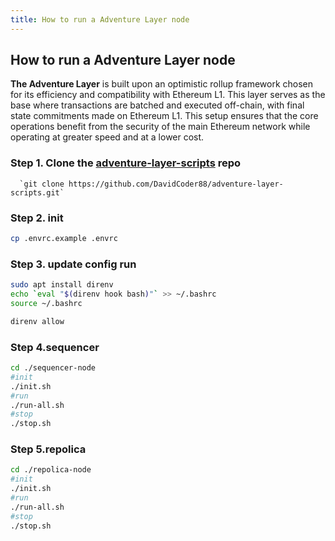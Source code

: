 ```yaml
---
title: How to run a Adventure Layer node
---
```


## How to run a Adventure Layer node

**The Adventure Layer** is built upon an optimistic rollup framework chosen for its efficiency and compatibility with Ethereum L1. This layer serves as the base where transactions are batched and executed off-chain, with final state commitments made on Ethereum L1. This setup ensures that the core operations benefit from the security of the main Ethereum network while operating at greater speed and at a lower cost.

### Step 1. Clone the [adventure-layer-scripts](https://github.com/DavidCoder88/adventure-layer-scripts) repo

```
  `git clone https://github.com/DavidCoder88/adventure-layer-scripts.git`
```

### Step 2. init

```bash
cp .envrc.example .envrc
```

### Step 3. update config run

```bash
sudo apt install direnv
echo `eval "$(direnv hook bash)"` >> ~/.bashrc
source ~/.bashrc

direnv allow
```

### Step 4.sequencer

```bash
cd ./sequencer-node
#init
./init.sh
#run
./run-all.sh
#stop
./stop.sh
```

### Step 5.repolica

```bash
cd ./repolica-node
#init
./init.sh
#run
./run-all.sh
#stop
./stop.sh
```

